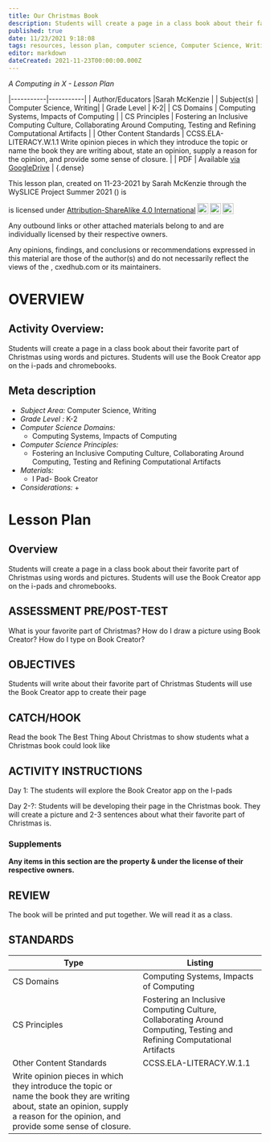 ```yaml
---
title: Our Christmas Book
description: Students will create a page in a class book about their favorite part of Christmas using words and pictures. Students will use the Book Creator app on the i-pads and chromebooks.
published: true
date: 11/23/2021 9:18:08
tags: resources, lesson plan, computer science, Computer Science, Writing 
editor: markdown
dateCreated: 2021-11-23T00:00:00.000Z
---
```

*A Computing in X - Lesson Plan*

|-----------|-----------|
| Author/Educators |Sarah McKenzie |
| Subject(s) | Computer Science, Writing|
| Grade Level | K-2|
| CS Domains | Computing Systems, Impacts of Computing |
| CS Principles | Fostering an Inclusive Computing Culture, Collaborating Around Computing, Testing and Refining Computational Artifacts |
| Other Content Standards | CCSS.ELA-LITERACY.W.1.1
Write opinion pieces in which they introduce the topic or name the book they are writing about, state an opinion, supply a reason for the opinion, and provide some sense of closure. | 
| PDF | Available [via GoogleDrive]() |
{.dense}






This lesson plan, created on 11-23-2021 by Sarah McKenzie through the  WySLICE Project Summer 2021 () is  <p xmlns:cc="http://creativecommons.org/ns#" >  is licensed under <a href="http://creativecommons.org/licenses/by-sa/4.0/?ref=chooser-v1" target="_blank" rel="license noopener noreferrer" style="display:inline-block;">Attribution-ShareAlike 4.0 International<img style="height:22px!important;margin-left:3px;vertical-align:text-bottom;" src="https://mirrors.creativecommons.org/presskit/icons/cc.svg?ref=chooser-v1"><img style="height:22px!important;margin-left:3px;vertical-align:text-bottom;" src="https://mirrors.creativecommons.org/presskit/icons/by.svg?ref=chooser-v1"><img style="height:22px!important;margin-left:3px;vertical-align:text-bottom;" src="https://mirrors.creativecommons.org/presskit/icons/sa.svg?ref=chooser-v1"></a></p>


Any outbound links or other attached materials belong to and are individually licensed by their respective owners. 


Any opinions, findings, and conclusions or recommendations expressed in this material are those of the author(s) and do not necessarily reflect the views of the , cxedhub.com or its maintainers.


# OVERVIEW
## Activity Overview:  
Students will create a page in a class book about their favorite part of Christmas using words and pictures. Students will use the Book Creator app on the i-pads and chromebooks.
## Meta description
+ *Subject Area:* Computer Science, Writing 
+ *Grade Level :* K-2 
+ *Computer Science Domains:*
   + Computing Systems, Impacts of Computing
+ *Computer Science Principles:*
   + Fostering an Inclusive Computing Culture, Collaborating Around Computing, Testing and Refining Computational Artifacts
+ *Materials:* 
   + I Pad- Book Creator
+ *Considerations:*
   + 


# Lesson Plan
## Overview
Students will create a page in a class book about their favorite part of Christmas using words and pictures. Students will use the Book Creator app on the i-pads and chromebooks.
## ASSESSMENT PRE/POST-TEST
What is your favorite part of Christmas?
How do I draw a picture using Book Creator?
How do I type on Book Creator?
## OBJECTIVES
Students will write about their favorite part of Christmas
Students will use the Book Creator app to create their page


## CATCH/HOOK
Read the book The Best Thing About Christmas to show students what a Christmas book could look like


## ACTIVITY INSTRUCTIONS
Day 1: 
The students will explore the Book Creator app on the I-pads


Day 2-?:
Students will be developing their page in the Christmas book. They will create a picture and 2-3 sentences about what their favorite part of Christmas is.


### Supplements
**Any items in this section are the property & under the license of their respective owners.**






## REVIEW
The book will be printed and put together. We will read it as a class.
## STANDARDS        
| Type | Listing | 
|-----------|-----------|
| CS Domains  | Computing Systems, Impacts of Computing|
| CS Principles   | Fostering an Inclusive Computing Culture, Collaborating Around Computing, Testing and Refining Computational Artifacts|
| Other Content Standards | CCSS.ELA-LITERACY.W.1.1
Write opinion pieces in which they introduce the topic or name the book they are writing about, state an opinion, supply a reason for the opinion, and provide some sense of closure.  |